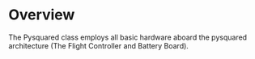 # Overview
The Pysquared class employs all basic hardware aboard the pysquared architecture (The Flight Controller and Battery Board).